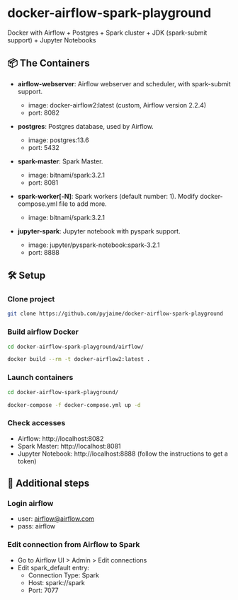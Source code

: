 # docker-airflow-spark-playground
Docker with Airflow + Postgres + Spark cluster + JDK (spark-submit support) + Jupyter Notebooks

## 📦 The Containers

* **airflow-webserver**: Airflow webserver and scheduler, with spark-submit support.
    * image: docker-airflow2:latest (custom, Airflow version 2.2.4)
    * port: 8082

* **postgres**: Postgres database, used by Airflow.
    * image: postgres:13.6
    * port: 5432

* **spark-master**: Spark Master.
    * image: bitnami/spark:3.2.1
    * port: 8081

* **spark-worker[-N]**: Spark workers (default number: 1). Modify docker-compose.yml file to add more.
    * image: bitnami/spark:3.2.1

* **jupyter-spark**: Jupyter notebook with pyspark support.
    * image: jupyter/pyspark-notebook:spark-3.2.1
    * port: 8888

## 🛠 Setup

### Clone project
```sh
git clone https://github.com/pyjaime/docker-airflow-spark-playground
```
### Build airflow Docker
```sh
cd docker-airflow-spark-playground/airflow/
```
```sh
docker build --rm -t docker-airflow2:latest .
```


### Launch containers
```sh
cd docker-airflow-spark-playground/
```
```sh
docker-compose -f docker-compose.yml up -d
```

### Check accesses

* Airflow: http://localhost:8082
* Spark Master: http://localhost:8081
* Jupyter Notebook: http://localhost:8888 (follow the instructions to get a token)
  
## 👣 Additional steps
  
### Login airflow
  
* user: airflow@airflow.com
* pass: airflow


### Edit connection from Airflow to Spark

* Go to Airflow UI > Admin > Edit connections
* Edit spark_default entry:
  * Connection Type: Spark
  * Host: spark://spark
  * Port: 7077 
